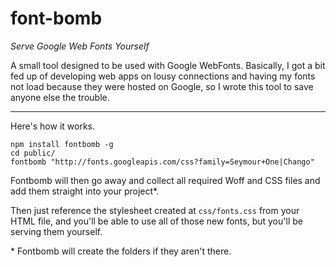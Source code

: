 font-bomb
=========

_Serve Google Web Fonts Yourself_

A small tool designed to be used with Google WebFonts. Basically, I got a bit fed up of developing web apps on lousy connections and having my fonts not load because they were hosted on Google, so I wrote this tool to save anyone else the trouble.

---

Here's how it works.

```
npm install fontbomb -g
cd public/
fontbomb "http://fonts.googleapis.com/css?family=Seymour+One|Chango"
```

Fontbomb will then go away and collect all required Woff and CSS files and add them straight into your project*.

Then just reference the stylesheet created at `css/fonts.css` from your HTML file, and you'll be able to use all of those new fonts, but you'll be serving them yourself.

\* Fontbomb will create the folders if they aren't there. 


